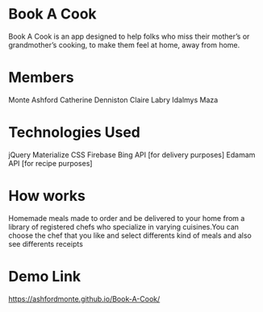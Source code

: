 # Book A Cook
Book A Cook is an app designed to help folks who miss their mother’s or grandmother’s cooking, to make them feel at home, away from home.

# Members
Monte Ashford
Catherine Denniston
Claire Labry
Idalmys Maza

# Technologies Used
jQuery
Materialize CSS
Firebase
Bing API [for delivery purposes]
Edamam API [for recipe purposes]

# How works
Homemade meals made to order and be delivered to your home from a library of registered chefs who specialize in varying cuisines.You can choose the chef that you like and select differents kind of meals and also see differents receipts

# Demo Link
https://ashfordmonte.github.io/Book-A-Cook/

